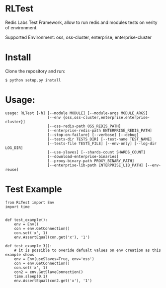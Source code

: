 # RLTest
Redis Labs Test Framework, allow to run redis and modules tests on verity of environment.

Supported Environment: oss, oss-cluster, enterprise, enterprise-cluster

# Install
Clone the repository and run:
```
$ python setup.py install

```

# Usage:
```
usage: RLTest [-h] [--module MODULE] [--module-args MODULE_ARGS]
                   [--env {oss,oss-cluster,enterprise,enterprise-cluster}]
                   [--oss-redis-path OSS_REDIS_PATH]
                   [--enterprise-redis-path ENTERPRISE_REDIS_PATH]
                   [--stop-on-failure] [--verbose] [--debug]
                   [--tests-dir TESTS_DIR] [--test-name TEST_NAME]
                   [--tests-file TESTS_FILE] [--env-only] [--log-dir LOG_DIR]
                   [--use-slaves] [--shards-count SHARDS_COUNT]
                   [--download-enterprise-binaries]
                   [--proxy-binary-path PROXY_BINARY_PATH]
                   [--enterprise-lib-path ENTERPRISE_LIB_PATH] [--env-reuse]	

```

# Test Example
```
from RLTest import Env
import time


def test_example():
    env = Env()
    con = env.GetConnection()
    con.set('x', 1)
    env.AssertEqual(con.get('x'), '1')

def test_example_3():
    # it is possible to overide defualt values on env creation as this example shows
    env = Env(useSlaves=True, env='oss')
    con = env.GetConnection()
    con.set('x', 1)
    con2 = env.GetSlaveConnection()
    time.sleep(0.1)
    env.AssertEqual(con2.get('x'), '1')
```